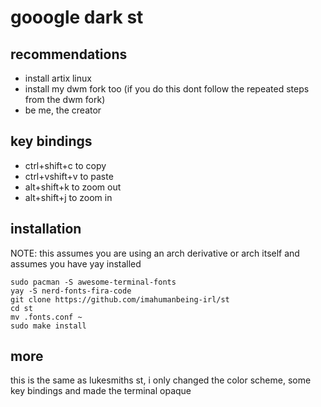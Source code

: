 # gooogle dark st
## recommendations
- install artix linux
- install my dwm fork too (if you do this dont follow the repeated steps from the dwm fork)
- be me, the creator

## key bindings
- ctrl+shift+c to copy
- ctrl+vshift+v to paste
- alt+shift+k to zoom out
- alt+shift+j to zoom in

## installation
NOTE: this assumes you are using an arch derivative or arch itself and assumes you have yay installed
```
sudo pacman -S awesome-terminal-fonts
yay -S nerd-fonts-fira-code
git clone https://github.com/imahumanbeing-irl/st
cd st
mv .fonts.conf ~
sudo make install
```
## more
this is the same as lukesmiths st, i only changed the color scheme, some key bindings and made the terminal opaque
